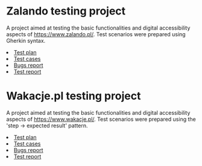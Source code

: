 # Zalando testing project
A project aimed at testing the basic functionalities and digital accessibility aspects of https://www.zalando.pl/. Test scenarios were prepared using Gherkin syntax.
<li><a href="https://docs.google.com/document/d/1z7cWUEtAVSGxO-nqw0GXgy000PapoFHlWTkZmIuCfQw/edit?usp=sharing" target="_blank">Test plan</a></li>
<li><a href="https://github.com/KatarzynaWerner1234/Portfolio-QA/tree/main/Zalando%20-%20test%20cases" target="_blank">Test cases</li>
<li><a href="https://docs.google.com/document/d/1jcQnvCfnrjcH9Kj9JuLMFkp0vrr-IqUiGZMoHkyXidI/edit?usp=sharing" target="_blank">Bugs report</li>
<li><a href="https://docs.google.com/document/d/1fltSgd54VYmgGwXFIQOHePFH20oVwFg-AMuNLQw3MW0/edit?tab=t.0" target="_blank">Test report</a></li>


# Wakacje.pl testing project
A project aimed at testing the basic functionalities and digital accessibility aspects of https://www.wakacje.pl/. Test scenarios were prepared using the 'step -> expected result' pattern.
<li><a href="https://docs.google.com/document/d/1IcP6gw0pxMm9wm1cP2DwVKd0bDklAGmkIIURI6Qg1uY/edit?tab=t.0" target="_blank">Test plan</a></li>
<li><a href="https://docs.google.com/document/d/19lrnNFNSq-lAbPas3FkhxHCHvn5OvxP04iOi8cunNQ8/edit?tab=t.0" target="_blank">Test cases</li>
<li><a href="https://docs.google.com/document/d/1mOYHMu_j03yL3NgJyFrOn3sRHo8yTDHHh2muB1Ts4C0/edit?tab=t.0">Bugs report</a></li>
<li><a href="https://docs.google.com/document/d/19QKJeCYFLwh_kDCMHW1NzRV1afmchQFewc8nlEkD3qk/edit?tab=t.0" target="_blank">Test report</a></li>
